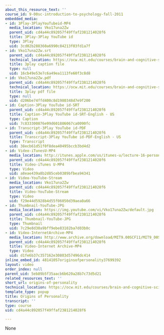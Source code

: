 ```yaml
---
about_this_resource_text: ''
course_id: 9-00sc-introduction-to-psychology-fall-2011
embedded_media:
- id: 3Play-3PlayYouTubeid-MP4
  media_location: Vko17una2Zw
  parent_uid: cd4a44c892057f49ffaf2381214028f6
  title: 3Play-3Play YouTube id
  type: 3Play
  uid: 3cd02b288360a6990c84213f03fd1a7f
- id: Vko17una2Zw.srt
  parent_uid: cd4a44c892057f49ffaf2381214028f6
  technical_location: https://ocw.mit.edu/courses/brain-and-cognitive-sciences/9-00sc-introduction-to-psychology-fall-2011/personality/origins-of-personality/Vko17una2Zw.srt
  title: 3play caption file
  type: null
  uid: 16cb49e53e7c6a49ea1113fe60f3c8d8
- id: Vko17una2Zw.pdf
  parent_uid: cd4a44c892057f49ffaf2381214028f6
  technical_location: https://ocw.mit.edu/courses/brain-and-cognitive-sciences/9-00sc-introduction-to-psychology-fall-2011/personality/origins-of-personality/Vko17una2Zw.pdf
  title: 3play pdf file
  type: null
  uid: d206be74ffd400c8d1980348d7e9f200
- id: Caption-3Play YouTube id-SRT
  parent_uid: cd4a44c892057f49ffaf2381214028f6
  title: Caption-3Play YouTube id-SRT-English - US
  type: Caption
  uid: 7c833300876e99d601886067ca0090fc
- id: Transcript-3Play YouTube id-PDF
  parent_uid: cd4a44c892057f49ffaf2381214028f6
  title: Transcript-3Play YouTube id-PDF-English - US
  type: Transcript
  uid: 38ecb61d51f0f8dea40495bccb3bd4d2
- id: Video-iTunesU-MP4
  media_location: http://itunes.apple.com/us/itunes-u/lecture-16-personality/id501335817?i=111090552
  parent_uid: cd4a44c892057f49ffaf2381214028f6
  title: Video-iTunes U-MP4
  type: Video
  uid: a8eae439a8b2d85ceb0389bfbea94341
- id: Video-YouTube-Stream
  media_location: Vko17una2Zw
  parent_uid: cd4a44c892057f49ffaf2381214028f6
  title: Video-YouTube-Stream
  type: Video
  uid: f29e44d5928b4d55f06050d39aea0a66
- id: Thumbnail-YouTube-JPG
  media_location: https://img.youtube.com/vi/Vko17una2Zw/default.jpg
  parent_uid: cd4a44c892057f49ffaf2381214028f6
  title: Thumbnail-YouTube-JPG
  type: Thumbnail
  uid: 7c29e8d30a9bff9ebe83102ba7d03b0c
- id: Video-InternetArchive-MP4
  media_location: http://www.archive.org/download/MIT9.00SCF11/MIT9_00SCF11_lec16_300k.mp4
  parent_uid: cd4a44c892057f49ffaf2381214028f6
  title: Video-Internet Archive-MP4
  type: Video
  uid: d1fe6b37c357162e30803d57496dc414
inline_embed_id: 48141057originsofpersonality37699392
layout: video
order_index: null
parent_uid: 5eb89b5f35aacb6b620a28b7c73d5d21
related_resources_text: ''
short_url: origins-of-personality
technical_location: https://ocw.mit.edu/courses/brain-and-cognitive-sciences/9-00sc-introduction-to-psychology-fall-2011/personality/origins-of-personality
template_type: popup
title: Origins of Personality
transcript: ''
type: course
uid: cd4a44c892057f49ffaf2381214028f6

---
```

None